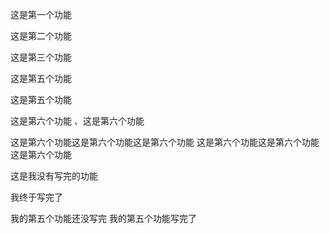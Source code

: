 这是第一个功能

这是第二个功能

这是第三个功能

这是第五个功能

这是第五个功能

这是第六个功能
、这是第六个功能

这是第六个功能这是第六个功能这是第六个功能
这是第六个功能这是第六个功能这是第六个功能



这是我没有写完的功能

我终于写完了

我的第五个功能还没写完
我的第五个功能写完了

